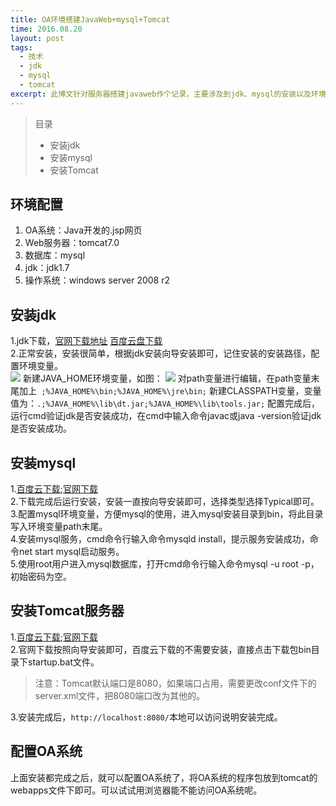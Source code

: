 ```yaml
---
title: OA环境搭建JavaWeb+mysql+Tomcat
time: 2016.08.20
layout: post
tags:
  - 技术
  - jdk
  - mysql
  - tomcat
excerpt: 此博文针对服务器搭建javaweb作个记录，主要涉及到jdk、mysql的安装以及环境变量的配置方法，采用tomcat作为web服务器，当然还可以用其他的比如apache等。
---
```

> 目录
> * 安装jdk
> * 安装mysql
> * 安装Tomcat

## 环境配置
1. OA系统：Java开发的.jsp网页
2. Web服务器：tomcat7.0
3. 数据库：mysql
4. jdk：jdk1.7
5. 操作系统：windows server 2008 r2

## 安装jdk
1.jdk下载，[官网下载地址](http://www.oracle.com/technetwork/java/javase/downloads/jdk8-downloads-2133151.html) [百度云盘下载](http://pan.baidu.com/s/1dFtj2DV)<br/>
2.正常安装，安装很简单，根据jdk安装向导安装即可，记住安装的安装路径，配置环境变量。<br/>
<img class="single-img" src="{{ site.loadingImg }}" data-src="../{{ site.url }}/img/post/path1.png">
新建JAVA_HOME环境变量，如图：
<img class="single-img" src="{{ site.loadingImg }}" data-src="../{{ site.url }}/img/post/path2.png">
对path变量进行编辑，在path变量末尾加上` ;%JAVA_HOME%\bin;%JAVA_HOME%\jre\bin;`
新建CLASSPATH变量，变量值为：`.;%JAVA_HOME%\lib\dt.jar;%JAVA_HOME%\lib\tools.jar;`
配置完成后，运行cmd验证jdk是否安装成功，在cmd中输入命令javac或java -version验证jdk是否安装成功。

## 安装mysql
1.[百度云下载](http://pan.baidu.com/s/1mip8nOG);[官网下载](https://dev.mysql.com/downloads/mysql/)<br/>
2.下载完成后运行安装，安装一直按向导安装即可，选择类型选择Typical即可。<br/>
3.配置mysql环境变量，方便mysql的使用，进入mysql安装目录到bin，将此目录写入环境变量path末尾。<br/>
4.安装mysql服务，cmd命令行输入命令mysqld install，提示服务安装成功，命令net start mysql启动服务。<br/>
5.使用root用户进入mysql数据库，打开cmd命令行输入命令mysql -u root -p，初始密码为空。<br/>

## 安装Tomcat服务器
1.[百度云下载](http://pan.baidu.com/s/1mizbGpU);[官网下载](http://tomcat.apache.org/download-70.cgi)<br/>
2.官网下载按照向导安装即可，百度云下载的不需要安装，直接点击下载包bin目录下startup.bat文件。<br/>
> 注意：Tomcat默认端口是8080，如果端口占用，需要更改conf文件下的server.xml文件，把8080端口改为其他的。

3.安装完成后，`http://localhost:8080/`本地可以访问说明安装完成。<br/>

## 配置OA系统
上面安装都完成之后，就可以配置OA系统了，将OA系统的程序包放到tomcat的webapps文件下即可。可以试试用浏览器能不能访问OA系统呢。